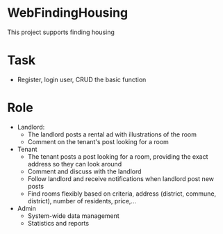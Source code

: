 # WebFindingHousing 
This project supports finding housing

# Task
- Register, login user, CRUD the basic function
# Role
- Landlord:
  + The landlord posts a rental ad with illustrations of the room
  + Comment on the tenant's post looking for a room
- Tenant
  + The tenant posts a post looking for a room, providing the exact address so they can look around
  + Comment and discuss with the landlord
  + Follow landlord and receive notifications when landlord post new posts
  + Find rooms flexibly based on criteria, address (district, commune, district), number of residents, price,...
- Admin
  + System-wide data management
  + Statistics and reports
